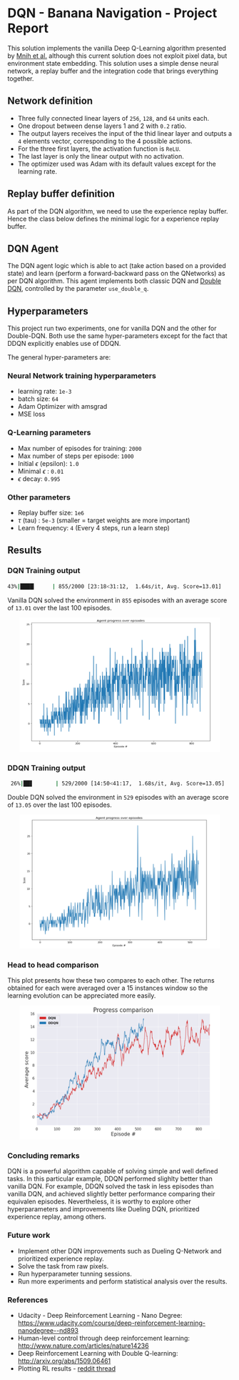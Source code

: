 # DQN - Banana Navigation - Project Report

This solution implements the vanilla Deep Q-Learning algorithm presented by [Mnih et al.](http://www.nature.com/articles/nature14236) although this current solution does not exploit pixel data, but environment state embedding. This solution uses a simple dense neural network, a replay buffer and the integration code that brings everything together.

## Network definition

* Three fully connected linear layers of `256`, `128`, and `64` units each.
* One dropout between dense layers 1 and 2 with `0.2` ratio.
* The output layers receives the input of the thid linear layer and outputs a `4` elements vector, corresponding to the 4 possible actions. 
* For the three first layers, the activation function is `ReLU`.
* The last layer is only the linear output with no activation.
* The optimizer used was Adam with its default values except for the learning rate.

## Replay buffer definition
As part of the DQN algorithm, we need to use the experience replay buffer. Hence the class below defines the minimal logic for a experience replay buffer.

## DQN Agent
The DQN agent logic which is able to act (take action based on a provided state) and learn (perform a forward-backward pass on the QNetworks) as per DQN algorithm. This agent implements both classic DQN and [Double DQN](http://arxiv.org/abs/1509.06461), controlled by the parameter `use_double_q`.

## Hyperparameters

This project run two experiments, one for vanilla DQN and the other for Double-DQN. Both use the same hyper-parameters except for the fact that DDQN explicitly enables use of DDQN.

The general hyper-parameters are:

### Neural Network training hyperparameters
* learning rate: `1e-3`
* batch size: `64`
* Adam Optimizer with amsgrad
* MSE loss

### Q-Learning parameters
* Max number of episodes for training: `2000`
* Max number of steps per episode: `1000`
* Initial $\epsilon$ (epsilon): `1.0`
* Minimal $\epsilon$ : `0.01`
* $\epsilon$ decay: `0.995`

### Other parameters
* Replay buffer size: `1e6`
* $\tau$ (tau) : `5e-3` (smaller = target weights are more important)
* Learn frequency: `4` (Every 4 steps, run a learn step)

## Results
### DQN Training output
```bash
43%|████▎     | 855/2000 [23:18<31:12,  1.64s/it, Avg. Score=13.01]
```
Vanilla DQN solved the environment in `855` episodes with an average score of `13.01` over the last 100 episodes.

<div style="text-align:center">
<img src="./media/dqn.png" alt="Vanilla DQN"
	title="A cute kitten" width="450" height="300" />
</div>


### DDQN Training output
```bash
 26%|██▋       | 529/2000 [14:50<41:17,  1.68s/it, Avg. Score=13.05]
```
Double DQN solved the environment in `529` episodes with an average score of `13.05` over the last 100 episodes.


<div style="text-align:center">
<img src="./media/ddqn.png" alt="Vanilla DQN"
	title="A cute kitten" width="450" height="300" />
</div>

### Head to head comparison
This plot presents how these two compares to each other. The returns obtained for each were averaged over a 15 instances window so the learning evolution can be appreciated more easily.


<div style="text-align:center">
<img src="./media/comparison.png" alt="Vanilla DQN"
	title="A cute kitten" width="450" height="300" />
</div>

### Concluding remarks

DQN is a powerful algorithm capable of solving simple and well defined tasks. In this particular example, DDQN performed slighlty better than vanilla DQN. For example, DDQN solved the task in less episodes than vanilla DQN, and achieved slightly better performance comparing their equivalen episodes. Nevertheless, it is worthy to explore other hyperparameters and improvements like Dueling DQN, prioritized experience replay, among others.

### Future work
- Implement other DQN improvements such as Dueling Q-Network and prioritized experience replay.
- Solve the task from raw pixels.
- Run hyperparameter tunning sessions.
- Run more experiments and perform statistical analysis over the results.

### References
- Udacity - Deep Reinforcement Learning - Nano Degree: https://www.udacity.com/course/deep-reinforcement-learning-nanodegree--nd893
- Human-level control through deep reinforcement
learning: http://www.nature.com/articles/nature14236
- Deep Reinforcement Learning with Double Q-learning: http://arxiv.org/abs/1509.06461
- Plotting RL results - [reddit thread](https://www.reddit.com/r/reinforcementlearning/comments/gnvlcp/way_to_plot_goodlooking_rewards_plots/)